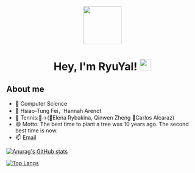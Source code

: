 <!-- # Hi there 👋 -->

<div id="header" align="center">
  <img src="https://media.giphy.com/media/du3J3cXyzhj75IOgvA/giphy.gif" width="100"/>
  
  <h1>
    Hey, I'm RyuYal!
    <img src="https://media.giphy.com/media/hvRJCLFzcasrR4ia7z/giphy.gif" width="30px"/>
    
  </h1>
 </div>

## About me
  - 🌱 Computer Science 
  - 📖 Hsiao-Tung Fei，Hannah Arendt
  - 🌟 Tennis:🎾→(👧Elena Rybakina, Qinwen Zheng 👦Carlos Alcaraz)
  - 😄 Motto: The best time to plant a tree was 10 years ago. The second best time is now.
  - 📫 [Email](mailto:<helloliu777@163.com>)

[![Anurag's GitHub stats](https://github-readme-stats.vercel.app/api?username=ryuyal)](https://github.com/anuraghazra/github-readme-stats)  

[![Top Langs](https://github-readme-stats.vercel.app/api/top-langs/?username=ryuyal)](https://github.com/anuraghazra/github-readme-stats)

<!--
**ryuyal/ryuyal** is a ✨ _special_ ✨ repository because its `README.md` (this file) appears on your GitHub profile.

Here are some ideas to get you started:

- 🔭 I’m currently working on ...
- 🌱 I’m currently learning ...
- 👯 I’m looking to collaborate on ...
- 🤔 I’m looking for help with ...
- 💬 Ask me about ...
- 📫 How to reach me: ...
- 😄 Pronouns: ...
- ⚡ Fun fact: ...
-->
